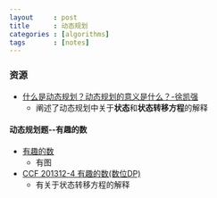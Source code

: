 ```yaml
---
layout     : post
title      : 动态规划
categories : [algorithms]
tags       : [notes]
---
```


### 资源
- [什么是动态规划？动态规划的意义是什么？-徐凯强](https://www.zhihu.com/question/23995189/answer/35324479)
  - 阐述了动态规划中关于**状态**和**状态转移方程**的解释
  
#### 动态规划题--有趣的数
- [有趣的数](http://www.cnblogs.com/tgycoder/p/5052109.html)
  - 有图
- [CCF 201312-4 有趣的数(数位DP)](http://blog.csdn.net/jiange_zh/article/details/50300655)
  - 有关于状态转移方程的解释
